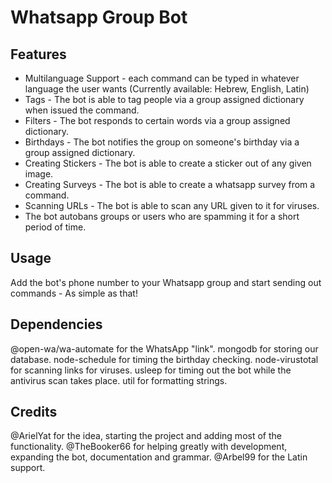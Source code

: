 # Whatsapp Group Bot

## Features
- Multilanguage Support - each command can be typed in whatever language the user wants (Currently available: Hebrew, English, Latin)
- Tags - The bot is able to tag people via a group assigned dictionary when issued the command.
- Filters - The bot responds to certain words via a group assigned dictionary.
- Birthdays - The bot notifies the group on someone's birthday via a group assigned dictionary.
- Creating Stickers - The bot is able to create a sticker out of any given image.
- Creating Surveys - The bot is able to create a whatsapp survey from a command.
- Scanning URLs - The bot is able to scan any URL given to it for viruses.
- The bot autobans groups or users who are spamming it for a short period of time.

## Usage
Add the bot's phone number to your Whatsapp group and start sending out commands - As simple as that!

## Dependencies
@open-wa/wa-automate for the WhatsApp "link". 
mongodb for storing our database.
node-schedule for timing the birthday checking. 
node-virustotal for scanning links for viruses. 
usleep for timing out the bot while the antivirus scan takes place.
util for formatting strings.

## Credits
@ArielYat for the idea, starting the project and adding most of the functionality.
@TheBooker66 for helping greatly with development, expanding the bot, documentation and grammar.
@Arbel99 for the Latin support.
